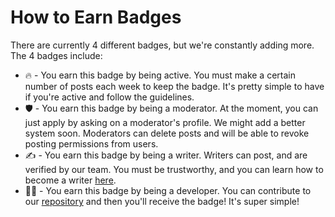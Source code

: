 # How to Earn Badges
There are currently 4 different badges, but we're constantly adding more. The 4 badges include:
- 🔥 - You earn this badge by being active. You must make a certain number of posts each week to keep the badge. It's pretty simple to have if you're active and follow the guidelines.
- 🛡️ - You earn this badge by being a moderator. At the moment, you can just apply by asking on a moderator's profile. We might add a better system soon. Moderators can delete posts and will be able to revoke posting permissions from users.
- ✍️ - You earn this badge by being a writer. Writers can post, and are verified by our team. You must be trustworthy, and you can learn how to become a writer [here](https://thedailygobo.scratchtools.app/post/27/).
- 🧑‍💻 - You earn this badge by being a developer. You can contribute to our [repository](https://github.com/The-Daily-Gobo/The-Daily-Gobo) and then you'll receive the badge! It's super simple!